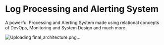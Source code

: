 # Log Processing and Alerting System 

A powerful Processing and Alerting System made using relational concepts of DevOps, Monitoring and System Design and much more.

![Uploading final_architecture.png…]()
